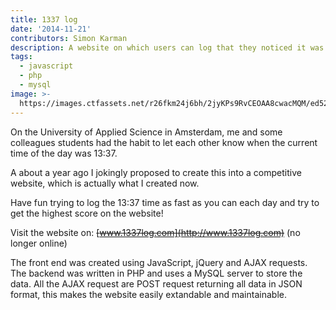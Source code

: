 ```yaml
---
title: 1337 log
date: '2014-11-21'
contributors: Simon Karman
description: A website on which users can log that they noticed it was 13:37
tags:
  - javascript
  - php
  - mysql
image: >-
  https://images.ctfassets.net/r26fkm24j6bh/2jyKPs9RvCEOAA8cwacMQM/ed5294e45f95cc48bc2181f987cf1088/1337log.png
---
```


On the University of Applied Science in Amsterdam, me and some colleagues students had the habit to let each other know when the current time of the day was 13:37.

A about a year ago I jokingly proposed to create this into a competitive website, which is actually what I created now.

Have fun trying to log the 13:37 time as fast as you can each day and try to get the highest score on the website!

Visit the website on: ~~[www.1337log.com](http://www.1337log.com)~~ (no longer online)

The front end was created using JavaScript, jQuery and AJAX requests. The backend was written in PHP and uses a MySQL server to store the data. All the AJAX request are POST request returning all data in JSON format, this makes the website easily extandable and maintainable.
